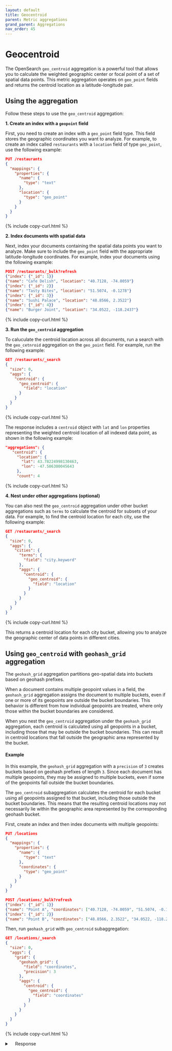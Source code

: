 ```yaml
---
layout: default
title: Geocentroid
parent: Metric aggregations
grand_parent: Aggregations
nav_order: 45
---
```


# Geocentroid

The OpenSearch `geo_centroid` aggregation is a powerful tool that allows you to calculate the weighted geographic center or focal point of a set of spatial data points. This metric aggregation operates on `geo_point` fields and returns the centroid location as a latitude-longitude pair.

## Using the aggregation

Follow these steps to use the `geo_centroid` aggregation:

**1. Create an index with a `geopoint` field**

First, you need to create an index with a `geo_point` field type. This field stores the geographic coordinates you want to analyze. For example, to create an index called `restaurants` with a `location` field of type `geo_point`, use the following example:

```json
PUT /restaurants
{
  "mappings": {
    "properties": {
      "name": {
        "type": "text"
      },
      "location": {
        "type": "geo_point"
      }
    }
  }
}
```
{% include copy-curl.html %}

**2. Index documents with spatial data**

Next, index your documents containing the spatial data points you want to analyze. Make sure to include the `geo_point` field with the appropriate latitude-longitude coordinates. For example, index your documents using the following example:

```json
POST /restaurants/_bulk?refresh
{"index": {"_id": 1}}
{"name": "Cafe Delish", "location": "40.7128, -74.0059"}
{"index": {"_id": 2}}
{"name": "Tasty Bites", "location": "51.5074, -0.1278"}
{"index": {"_id": 3}}
{"name": "Sushi Palace", "location": "48.8566, 2.3522"}
{"index": {"_id": 4}}
{"name": "Burger Joint", "location": "34.0522, -118.2437"}
```
{% include copy-curl.html %}

**3. Run the `geo_centroid` aggregation**

To caluculate the centroid location across all documents, run a search with the `geo_cetnroid` aggregation on the `geo_point` field. For example, run the following example:

```json
GET /restaurants/_search
{
  "size": 0,
  "aggs": {
    "centroid": {
      "geo_centroid": {
        "field": "location"
      }
    }
  }
}
```
{% include copy-curl.html %}

The response includes a `centroid` object with `lat` and `lon` properties representing the weighted centroid location of all indexed data point, as shown in the following example:

 ```json
 "aggregations": {
    "centroid": {
      "location": {
        "lat": 43.78224998130463,
        "lon": -47.506300045643
      },
      "count": 4
```
{% include copy-curl.html %}

**4. Nest under other aggregations (optional)**

You can also nest the `geo_centroid` aggregation under other bucket aggregations such as `terms` to calculate the centroid for subsets of your data. For example, to find the centroid location for each city, use the following example:

```json
GET /restaurants/_search
{
  "size": 0,
  "aggs": {
    "cities": {
      "terms": {
        "field": "city.keyword"
      },
      "aggs": {
        "centroid": {
          "geo_centroid": {
            "field": "location"
          }
        }
      }
    }
  }
}
```
{% include copy-curl.html %}

This returns a centroid location for each city bucket, allowing you to analyze the geographic center of data points in different cities.

## Using `geo_centroid` with `geohash_grid` aggregation

The `geohash_grid` aggregation partitions geo-spatial data into buckets based on geohash prefixes. 

When a document contains multiple geopoint values in a field, the `geohash_grid` aggregation assigns the document to multiple buckets, even if one or more of its geopoints are outside the bucket boundaries. This behavior is different from how individual geopoints are treated, where only those within the bucket boundaries are considered.

When you nest the `geo_centroid` aggregation under the `geohash_grid` aggregation, each centroid is calculated using all geopoints in a bucket, including those that may be outside the bucket boundaries. This can result in centroid locations that fall outside the geographic area represented by the bucket.

#### Example 

In this example, the `geohash_grid` aggregation with a `precision` of `3` creates buckets based on geohash prefixes of length `3`. Since each document has multiple geopoints, they may be assigned to multiple buckets, even if some of the geopoints fall outside the bucket boundaries.

The `geo_centroid` subaggregation calculates the centroid for each bucket using all geopoints assigned to that bucket, including those outside the bucket boundaries. This means that the resulting centroid locations may not necessarily lie within the geographic area represented by the corresponding geohash bucket.

First, create an index and then index documents with multiple geopoints: 

```json
PUT /locations
{
  "mappings": {
    "properties": {
      "name": {
        "type": "text"
      },
      "coordinates": {
        "type": "geo_point"
      }
    }
  }
}

POST /locations/_bulk?refresh
{"index": {"_id": 1}}
{"name": "Point A", "coordinates": ["40.7128, -74.0059", "51.5074, -0.1278"]}
{"index": {"_id": 2}}
{"name": "Point B", "coordinates": ["48.8566, 2.3522", "34.0522, -118.2437"]}
```

Then, run `geohash_grid` with `geo_centroid` subaggregation:

```json
GET /locations/_search
{
  "size": 0,
  "aggs": {
    "grid": {
      "geohash_grid": {
        "field": "coordinates",
        "precision": 3
      },
      "aggs": {
        "centroid": {
          "geo_centroid": {
            "field": "coordinates"
          }
        }
      }
    }
  }
}
```
{% include copy-curl.html %}

<details markdown="block">
  <summary>
    Response
  </summary>
  {: .text-delta}

```json
{
  "took": 26,
  "timed_out": false,
  "_shards": {
    "total": 1,
    "successful": 1,
    "skipped": 0,
    "failed": 0
  },
  "hits": {
    "total": {
      "value": 2,
      "relation": "eq"
    },
    "max_score": null,
    "hits": []
  },
  "aggregations": {
    "grid": {
      "buckets": [
        {
          "key": "u09",
          "doc_count": 1,
          "centroid": {
            "location": {
              "lat": 41.45439997315407,
              "lon": -57.945750039070845
            },
            "count": 2
          }
        },
        {
          "key": "gcp",
          "doc_count": 1,
          "centroid": {
            "location": {
              "lat": 46.11009998945519,
              "lon": -37.06685005221516
            },
            "count": 2
          }
        },
        {
          "key": "dr5",
          "doc_count": 1,
          "centroid": {
            "location": {
              "lat": 46.11009998945519,
              "lon": -37.06685005221516
            },
            "count": 2
          }
        },
        {
          "key": "9q5",
          "doc_count": 1,
          "centroid": {
            "location": {
              "lat": 41.45439997315407,
              "lon": -57.945750039070845
            },
            "count": 2
          }
        }
      ]
    }
  }
}
```
{% include copy-curl.html %}

</details>
